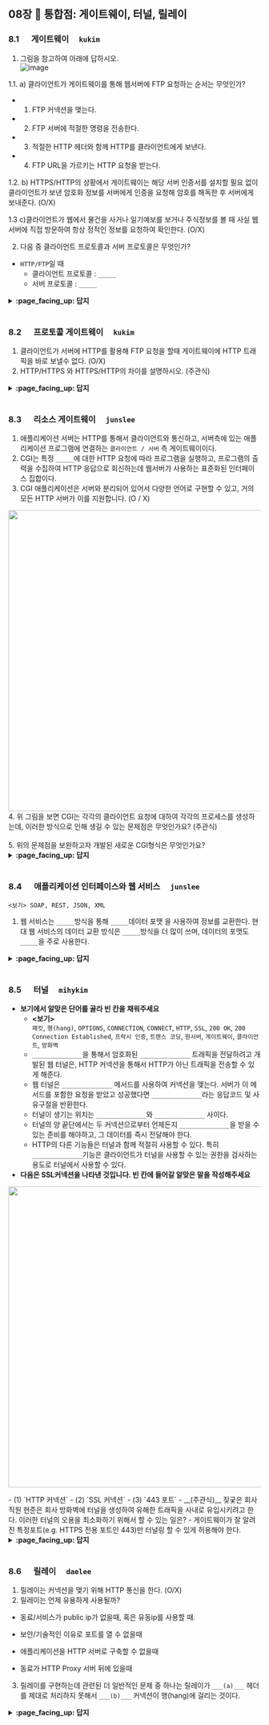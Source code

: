 ## 08장 :octopus: 통합점: 게이트웨이, 터널, 릴레이

### 8.1 　  게이트웨이　 `kukim`

1. 그림을 참고하여 아래에 답하시오.  
![image](https://img1.daumcdn.net/thumb/R1280x0/?scode=mtistory2&fname=https%3A%2F%2Fblog.kakaocdn.net%2Fdn%2FcTShD1%2FbtqDQ8zqmH5%2F1Z8hrRNKAg9BcMS5ydmhN1%2Fimg.jpg)

1.1. a) 클라이언트가 게이트웨이를 통해 웹서버에 FTP 요청하는 순서는 무엇인가?
- 1. FTP 커넥션을 맺는다.
- 2. FTP 서버에 적절한 명령을 전송한다.
- 3. 적절한 HTTP 헤더와 함께 HTTP를 클라이언트에게 보낸다.
- 4. FTP URL을 가르키는 HTTP 요청을 받는다.

1.2. b) HTTPS/HTTP의 상황에서 게이트웨이는 해당 서버 인증서를 설치할 필요 없이 클라이언트가 보낸 암호화 정보를 서버에게 인증을 요청해 암호를 해독한 후 서버에게 보내준다. (O/X)

1.3 c)클라이언트가 웹에서 물건을 사거나 일기예보를 보거나 주식정보를 볼 때 사실 웹 서버에 직접 방문하여 항상 정적인 정보를 요청하여 확인한다. (O/X) 

2. 다음 중 클라이언트 프로토콜과 서버 프로토콜은 무엇인가?
- `HTTP/FTP`일 때
  - 클라이언트 프로토콜 : `_____`
  - 서버 프로토콜 : `_____`
 
<details>
<summary> <b> :page_facing_up: 답지 </b>  </summary>
<div markdown="1">
 
1.1.  
 - 4 -> 1-> 2-> 3

1.2.  
정답 : X  (게이트웨이가 인증서를 서버의 인증서를 가지고 있어 SSL 암호화를 해독한 후 서버에게 보내준다.)

1.3.  
정답 : X (웹서버에 직접 http 요청하여 정적인 자료를 받을 수 있지만 서버마다 그 구조가 다르고 정적인 콘텐츠, 동적인 콘텐츠, 애플리케이션 서버 게이트웨이를 통해 얻는 등 많은 방법이 있다.)

2.  
클라리언트 프로토콜 : `HTTP`  
서버 프로토콜 : `FTP`  
</div>
</details>
<br>

### 8.2 　  프로토콜 게이트웨이　 `kukim`
1. 클라이언트가 서버에 HTTP를 활용해 FTP 요청을 할때 게이트웨이에 HTTP 트래픽을 바로 보낼수 없다. (O/X) 
2. HTTP/HTTPS 와 HTTPS/HTTP의 차이를 설명하시오. (주관식)


<details>
<summary> <b> :page_facing_up: 답지 </b>  </summary>
<div markdown="1">
1.   
정답 : X (프락시에 트래픽을 바로 보내는 것 같이 게이트웨이에도 HTTP 트래픽을 바로 보낼 수 있다.(브라우저에서 명시적으로 설정도 가능하다.))  

2.  
HTTP/HTTPS는 클라이언트는 일반 HTTP를 사용하여 웹을 탐색할 수 있지만 게이트웨이는 자동으로 사용자의 모든 정보를 암호화하여 서버에게 전송하는 시스템이고 HTTPS/HTTP는 클라이언트에게 HTTPS 요청을 받아 복호화하여 웹서버로 HTTP 요청을 보낸다. 게이트웨이와 원 서버 간의 암호화하지 않은 트래픽을 전송하기 때문에 게이트웨이와 원 서버 간에 있는 네트워크가 안전한지 확인을 하고 사용해야 한다.    
<a href="https://ibb.co/P410Kkr"><img src="https://i.ibb.co/5vswmZ1/Screen-Shot-2020-08-12-at-3-00-41-PM.png" alt="Screen-Shot-2020-08-12-at-3-00-41-PM" border="0"></a>  
<a href="https://ibb.co/GcDQhr4"><img src="https://i.ibb.co/ChyKrS3/Screen-Shot-2020-08-12-at-3-00-50-PM.png" alt="Screen-Shot-2020-08-12-at-3-00-50-PM" border="0"></a>
</div>
</details>
<br>

### 8.3 　  리소스 게이트웨이　 `junslee`

1. 애플리케이션 서버는 HTTP를 통해서 클라이언트와 통신하고, 서버측에 있는 애플리케이션 프로그램에 연결하는 `클라이언트 / 서버` 측 게이트웨이이다.
2. CGI는 특정 `_____`에 대한 HTTP 요청에 따라 프로그램을 실행하고, 프로그램의 출력을 수집하여 HTTP 응답으로 회신하는데 웹서버가 사용하는 표준화된 인터페이스 집합이다.
3. CGI 애플리케이션은 서버와 분리되어 있어서 다양한 언어로 구현할 수 있고, 거의 모든 HTTP 서버가 이를 지원합니다. (O / X)
<img src="https://user-images.githubusercontent.com/13018877/53302527-48dfe180-38a2-11e9-8bf8-a79b8a3c362f.png" width="600">
4. 위 그림을 보면 CGI는 각각의 클라이언트 요청에 대하여 각각의 프로세스를 생성하는데, 이러한 방식으로 인해 생길 수 있는 문제점은 무엇인가요? (주관식)<br>
<br>
5. 위의 문제점을 보완하고자 개발된 새로운 CGI형식은 무엇인가요?
<br>

<details>
<summary> <b> :page_facing_up: 답지 </b>  </summary>
<div markdown="1">
  
1. 애플리케이션 서버는 HTTP를 통해서 클라이언트와 통신하고, 서버측에 있는 애플리케이션 프로그램에 연결하는 `서버`측 게이트웨이이다.
2. CGI는 특정 `URL`에 대한 HTTP 요청에 따라 프로그램을 실행하고, 프로그램의 출력을 수집하여 HTTP 응답으로 회신하는데 웹서버가 사용하는 표준화된 인터페이스 집합이다.
3. CGI 애플리케이션은 서버와 분리되어 있어서 다양한 언어로 구현할 수 있고, 단순하므로 거의 모든 HTTP 서버가 이를 지원합니다. (O)
4. CGI는 각각의 요청에 대하여 독립적인 별도의 프로세스를 생성한다.(5개의 웹 브라우저가 똑같은 URL을 통하여 동일한 CGI를 요구하면 요청한 개수만큼 동일한 프로세스 5개를 생성한다.)
이러한 방식은 프로세스를 만드는 데 따르는 부하가 꽤 크고, 서버의 성능을 제한하며 서버 장비에 부담을 준다.
5. Fast CGI, Fast CGI는 요청이 있을 때마다 프로세스가 만들어지는 것이 아니라 만들어진 프로세스가 계속해서 새로운 요청들을 처리한다. 덕분에 프로세스를 생성하고 제거하는 데에 드는 부하가 줄어든다.

</div>
</details>
<br>

### 8.4 　  애플리케이션 인터페이스와 웹 서비스　 `junslee`

`<보기> SOAP, REST, JSON, XML`

1. 웹 서비스는 `_____`방식을 통해 `_____`데이터 포맷 을 사용하여 정보를 교환한다. 현대 웹 서비스의 데이터 교환 방식은 `_____`방식을 더 많이 쓰며, 데이터의 포맷도 `_____`을 주로 사용한다.

<details>
<summary> <b> :page_facing_up: 답지 </b>  </summary>
<div markdown="1">
  
1. 웹 서비스는 `SOAP`방식을 통해 `XML`데이터 포맷 을 사용하여 정보를 교환한다. 현대 웹 서비스의 데이터 교환 방식은 `REST`방식을 더 많이 쓰며, 데이터의 포맷도 `JSON`을 주로 사용한다. <br>
-- 참고하면 좋은 글 https://gmlwjd9405.github.io/2018/09/21/rest-and-restful.html (REST란? REST API란? RESTful이란?)

</div>
</details>
<br>

### 8.5 　  터널　 `mihykim`
- __보기에서 알맞은 단어를 골라 빈 칸을 채워주세요__
  - __\<보기\>__ <br> `패킷`, `행(hang)`, `OPTIONS`, `CONNECTION`, `CONNECT`, `HTTP`, `SSL`, `200 OK`, `200 Connection Established`, `프락시 인증`, `트랜스 코딩`, `원서버`, `게이트웨이`, `클라이언트`, `방화벽`
  - `______________`을 통해서 암호화된 `______________` 트래픽을 전달하려고 개발된 웹 터널은, HTTP 커넥션을 통해서 HTTP가 아닌 트래픽을 전송할 수 있게 해준다.
  - 웹 터널은 `______________` 메서드를 사용하여 커넥션을 맺는다. 서버가 이 메서드를 포함한 요청을 받았고 성공했다면 `______________`라는 응답코드 및 사유구절을 반환한다.
  - 터널이 생기는 위치는 `______________`와 `______________` 사이다. 
  - 터널의 양 끝단에서는 두 커넥션으로부터 언제든지 `______________`을 받을 수 있는 준비를 해야하고, 그 데이터를 즉시 전달해야 한다. 
  - HTTP의 다른 기능들은 터널과 함께 적절히 사용할 수 있다. 특히 `______________`기능은 클라이언트가 터널을 사용할 수 있는 권한을 검사하는 용도로 터널에서 사용할 수 있다.
- __다음은 SSL커넥션을 나타낸 것입니다. 빈 칸에 들어갈 알맞은 말을 작성해주세요__
<p><img src="https://user-images.githubusercontent.com/60066472/90028238-61d98e00-dcf4-11ea-83a1-3c55de80492b.png" width="600"></p>
  - (1) `HTTP 커넥션`
  - (2) `SSL 커넥션`
  - (3) `443 포트`
- __(주관식)__ 짖궂은 회사 직원 현준은 회사 방화벽에 터널을 생성하여 유해한 트래픽을 사내로 유입시키려고 한다. 이러한 터널의 오용을 최소화하기 위해서 할 수 있는 일은?
  - 게이트웨이가 잘 알려진 특정포트(e.g. HTTPS 전용 포트인 443)만 터널링 할 수 있게 허용해야 한다.
<details>
<summary> <b> :page_facing_up: 답지 </b>  </summary>
<div markdown="1">

- __보기에서 알맞은 단어를 골라 빈 칸을 채워주세요__
  - __\<보기\>__ <br> `패킷`, `행(hang)`, `OPTIONS`, `CONNECTION`, `CONNECT`, `HTTP`, `SSL`, `200 OK`, `200 Connection Established`, `프락시 인증`, `트랜스 코딩`, `원서버`, `게이트웨이`, `클라이언트`, `방화벽`
  - `방화벽`을 통해서 암호화된 `SSL` 트래픽을 전달하려고 개발된 웹 터널은, HTTP 커넥션을 통해서 HTTP가 아닌 트래픽을 전송할 수 있게 해준다.
  - 웹 터널은 `Connect` 메서드를 사용하여 커넥션을 맺는다. 서버가 이 메서드를 포함한 요청을 받았고 성공했다면 `200 Connection Established`라는 응답코드 및 사유구절을 반환한다.
  - 터널이 생기는 위치는 `클라이언트`와 `게이트웨이` 사이다. 
  - 터널의 양 끝단에서는 두 커넥션으로부터 언제든지 `패킷`을 받을 수 있는 준비를 해야하고, 그 데이터를 즉시 전달해야 한다. 
  - HTTP의 다른 기능들은 터널과 함께 적절히 사용할 수 있다. 특히 `프락시 인증`기능은 클라이언트가 터널을 사용할 수 있는 권한을 검사하는 용도로 터널에서 사용할 수 있다.
- __다음은 SSL커넥션을 나타낸 것입니다. 빈 칸에 들어갈 알맞은 말을 작성해주세요__
  - (1) `HTTP 커넥션`
  - (2) `SSL 커넥션`
  - (3) `443 포트`
  <p><img src="https://user-images.githubusercontent.com/60066472/90028286-73229a80-dcf4-11ea-9299-446a540f1831.png" width="600"></p>
- __(주관식)__ 짖궂은 회사 직원 현준은 회사 방화벽에 터널을 생성하여 유해한 트래픽을 사내로 유입시키려고 한다. 이러한 터널의 오용을 최소화하기 위해서 할 수 있는 일은?
  - 게이트웨이가 잘 알려진 특정포트(e.g. HTTPS 전용 포트인 443)만 터널링 할 수 있게 허용해야 한다.

</div>
</details>
<br>

### 8.6 　  릴레이　 `daelee`
1. 릴레이는 커넥션을 맺기 위해 HTTP 통신을 한다. (O/X)
2. 릴레이는 언제 유용하게 사용될까?

  - 동료/서비스가 public ip가 없을때, 혹은 유동ip를 사용할 때.

  - 보안/기술적인 이유로 포트를 열 수 없을때

  - 애플리케이션을 HTTP 서버로 구축할 수 없을때

  - 동료가 HTTP Proxy 서버 뒤에 있을때
3. 릴레이를 구현하는데 관련된 더 일반적인 문제 중 하나는 릴레이가 `___(a)___` 헤더를 제대로 처리하지 못해서 `___(b)___` 커넥션이 행(hang)에 걸리는 것이다.

  
<details>
<summary> <b> :page_facing_up: 답지 </b>  </summary>
<div markdown="1">
  
1. 릴레이는 커넥션을 맺기 위해 HTTP 통신을 한다.

   > HTTP 릴레이는 `HTTP 명세`를 완전히 준수하지 않는 간단한 `HTTP 프록시`다. 릴레이는 커넥션을 맺기 위한 HTTP 통신을 한 다음, 바이트를 **맹목적으로 전달**한다.

   > HTTP는 복잡하기에, 모든 헤더와 메서드 로직을 **수행하지 않고** 맹목적으로 트래픽을 전달하는 `간단한 프록시`를 구현하는 방식이 유용할 때가 있다.

2. 릴레이는 언제 유용하게 사용될까?

(a) 동료/서비스가 public ip가 없을때, 혹은 유동ip를 사용할 때

(b) 보안/기술적인 이유로 포트를 열 수 없을 때

(c) 애플리케이션을 HTTP 서버로 구축할 수 없을 때

(d) 동료가 HTTP Proxy 서버 뒤에 있을 때
   

3. `단순 맹목적 릴레이`를 구현하는데 관련된 더 일반적인 문제 중 하나는 맹목적 릴레이가 `___(a)___` 헤더를 제대로 처리하지 못해서 `___(b)___` 커넥션이 행(hang)에 걸리는 것이다.

   > (a) : Connection
   >
   > (b) : Keep-Alive
   >
   > `Connection 헤더`는 홉(클라이언트)과 홉(릴레이 프록시) 사이에만 사용하는 헤더인데, 이를 이해하지 못하고 다음 홉(서버)에 넘겨 `행`이 걸리는 것이다.

4. HTTP 커넥션이 hang에 걸리는 상황

   1. `클라이언트`가 `릴레이`에게 `Keep-Alive 커넥션`을 맺고싶다는 요청을 보냄.
   2. `릴레이`는 커넥션 헤더를 처리하지 못하고 그대로 `서버` 에게 전달. 
   3. `릴레이`와 `서버`간 `Keep-Alive 커넥션`이 맺어짐.
   4. `릴레이`는 `웹서버`로부터 받은 응답을 `클라이언트`에 전달. 이 응답 헤더에는 `Connection: Keep-Alive 헤더`가 포함되어 있기 때문에(물론 릴레이는 이해하지 못하지만) `클라이언트`는 `릴레이`가 자신과 Keep-Alive로 통신하고 있다고 믿음.
   5. `릴레이`는 전달했으니 `서버`가 연결을 끊기를 기다리지만, `서버`는 끊지 않음. 계속 커넥션을 맺고(hang) 있음.
   6. `클라이언트`가 바로 다음 요청을 `릴레이`에게 전송하지만, 같은 커넥션으로 또 다른 요청이 오는 것을 예측하지 못하는 `릴레이`는 요청을 처리하지 못함. 
   7. 아무런 작업도 진행되지 않는 hang 상태 지속

</div>
</details>
<br>
